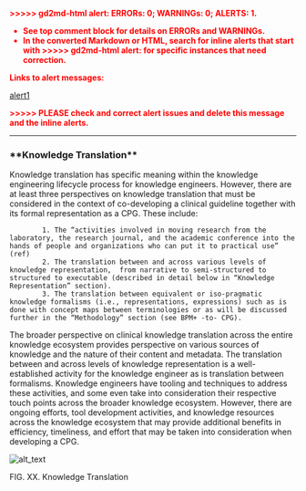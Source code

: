 
<p style="color: red; font-weight: bold">>>>>>  gd2md-html alert:  ERRORs: 0; WARNINGs: 0; ALERTS: 1.</p>
<ul style="color: red; font-weight: bold"><li>See top comment block for details on ERRORs and WARNINGs. <li>In the converted Markdown or HTML, search for inline alerts that start with >>>>>  gd2md-html alert:  for specific instances that need correction.</ul>

<p style="color: red; font-weight: bold">Links to alert messages:</p><a href="#gdcalert1">alert1</a>

<p style="color: red; font-weight: bold">>>>>> PLEASE check and correct alert issues and delete this message and the inline alerts.<hr></p>


<h3>**Knowledge Translation**</h3>


Knowledge translation has specific meaning within the knowledge engineering lifecycle process for knowledge engineers.  However, there are at least three perspectives on knowledge translation that must be considered in the context of co-developing a clinical guideline together with its formal representation as a CPG.  These include:



            1. The “activities involved in moving research from the laboratory, the research journal, and the academic conference into the hands of people and organizations who can put it to practical use” (ref)
            2. The translation between and across various levels of knowledge representation,  from narrative to semi-structured to structured to executable (described in detail below in “Knowledge Representation” section).
            3. The translation between equivalent or iso-pragmatic knowledge formalisms (i.e., representations, expressions) such as is done with concept maps between terminologies or as will be discussed further in the “Methodology” section (see BPM+ -to- CPG).

The broader perspective on clinical knowledge translation across the entire knowledge ecosystem provides perspective on various sources of knowledge and the nature of their content and metadata.  The translation between and across levels of knowledge representation is a well-established activity for the knowledge engineer as is translation between formalisms. Knowledge engineers have tooling and techniques to address these activities, and some even take into consideration their respective touch points across the broader knowledge ecosystem. However, there are ongoing efforts, tool development activities, and knowledge resources across the knowledge ecosystem that may provide additional benefits in efficiency, timeliness, and effort that may be taken into consideration when developing a CPG.

![alt_text](images/CPG-05-03.png "image_tooltip")

FIG. XX. Knowledge Translation
